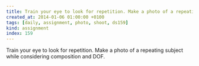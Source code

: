 ```yaml
---
title: Train your eye to look for repetition. Make a photo of a repeating subject while considering composition and DOF.
created_at: 2014-01-06 01:00:00 +0100
tags: [daily, assignment, photo, shoot, ds159]
kind: assignment
index: 159
---
```


Train your eye to look for repetition. Make a photo of a repeating subject while considering composition and DOF.
